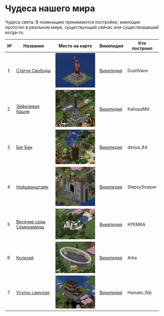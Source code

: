 
# Чудеса нашего мира

Чудеса света. В номинацию принимаются постройки, имеющие прототип в реальном мире, существующий сейчас или существовавший когда-то.

| № | Название |   Место на карте |   Википедия | Кто построил |
| --- | --- | --- | --- | --- |
| 1 | [Статуя Свободы](https://minecraft.zkir.ru/?worldname=world&mapname=surface&zoom=5&x=207&y=64&z=400) |![liberty_statue](wonders/liberty_statue.png)| [Википедия](https://ru.wikipedia.org/w/index.php?search=Статуя%20Свободы&title=Служебная%3AПоиск&ns0=1) | DustiVann
| 2 | [Эйфелевая башня](https://minecraft.zkir.ru/?worldname=world&mapname=surface&zoom=5&x=-334&y=64&z=-4) | ![eifel_tower.png](wonders/eifel_tower.png)  | [Википедия](https://ru.wikipedia.org/wiki/%D0%AD%D0%B9%D1%84%D0%B5%D0%BB%D0%B5%D0%B2%D0%B0_%D0%B1%D0%B0%D1%88%D0%BD%D1%8F) | KaliopaMili 
| 3 | [Биг Бен](https://minecraft.zkir.ru/?worldname=world&mapname=surface&zoom=5&x=-190&y=64&z=-83) | ![big_ben](wonders/big_ben.png) | [Википедия](https://ru.wikipedia.org/wiki/Биг-Бен) | danya_84
| 4 | [Нойшванштайн](https://minecraft.zkir.ru/?worldname=world&mapname=surface&zoom=5&x=-431&y=64&z=495) | ![neuschwanstein.png](wonders/neuschwanstein.png) | [Википедия](https://ru.wikipedia.org/wiki/%D0%9D%D0%BE%D0%B9%D1%88%D0%B2%D0%B0%D0%BD%D1%88%D1%82%D0%B0%D0%B9%D0%BD) | SlepoySnaiper
| 5 | [Висячие сады Семирамиды](https://minecraft.zkir.ru/?worldname=world&mapname=surface&zoom=7&x=-795&y=64&z=277) | ![hanging_gardens.png](wonders/hanging_gardens.png)  |[Википедия](https://ru.wikipedia.org/wiki/%D0%92%D0%B8%D1%81%D1%8F%D1%87%D0%B8%D0%B5_%D1%81%D0%B0%D0%B4%D1%8B_%D0%A1%D0%B5%D0%BC%D0%B8%D1%80%D0%B0%D0%BC%D0%B8%D0%B4%D1%8B) | KPEMKA
| 6 | [Колизей](https://minecraft.zkir.ru/?worldname=world&mapname=surface&zoom=6&x=-902&y=64&z=339) | ![colosseus](wonders/colosseus.png) | [Википедия](https://ru.wikipedia.org/w/index.php?go=Перейти&search=колизей&title=Служебная%3AПоиск&ns0=1) | Arka
| 7 | [Уголок самурая](https://minecraft.zkir.ru/?worldname=world&mapname=surface&zoom=4&x=-3692&y=64&z=-1056) | ![azuchi_jo](wonders/azuchi_jo.png) | [Википедия](https://ru.wikipedia.org/wiki/%D0%97%D0%B0%D0%BC%D0%BE%D0%BA_%D0%90%D0%B4%D0%B7%D1%83%D1%82%D0%B8) |Hamato_Niji


